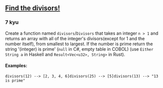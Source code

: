 <h2><a href=https://www.codewars.com/kata/544aed4c4a30184e960010f4/train/javascript target="_blank">Find the divisors! </a></h2><h3>7 kyu</h3><p>Create a function named <code>divisors</code>/<code>Divisors</code> that takes an integer <code>n &gt; 1</code> and returns an array with all of the integer's divisors(except for 1 and the number itself), from smallest to largest. If the number is prime return the string '(integer) is prime' (<code>null</code> in C#, empty table in COBOL) (use <code>Either String a</code> in Haskell and <code>Result&lt;Vec&lt;u32&gt;, String&gt;</code> in Rust).</p><h4 id="examples">Examples:</h4><pre><code>divisors(12) --&gt; [2, 3, 4, 6]divisors(25) --&gt; [5]divisors(13) --&gt; "13 is prime"</code></pre>